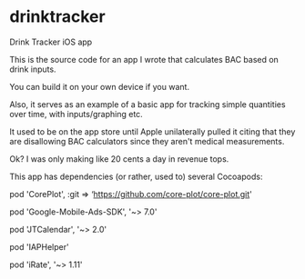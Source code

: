 # drinktracker
Drink Tracker iOS app

This is the source code for an app I wrote that calculates BAC based on drink inputs.

You can build it on your own device if you want.

Also, it serves as an example of a basic app for tracking simple quantities over time, with inputs/graphing etc.

It used to be on the app store until Apple unilaterally pulled it citing that they are disallowing BAC calculators since they aren't medical measurements.

Ok? I was only making like 20 cents a day in revenue tops.

This app has dependencies (or rather, used to) several Cocoapods:

pod 'CorePlot', :git => ‘https://github.com/core-plot/core-plot.git'

pod 'Google-Mobile-Ads-SDK', '~> 7.0'

pod 'JTCalendar', '~> 2.0'

pod 'IAPHelper'

pod 'iRate', '~> 1.11'

